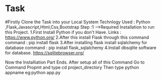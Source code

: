 # Task
#Firstly Clone the Task into your Local System
Technlogy Used : Python ,Flask,Javascript,Html,Css,Bootstrap
Step :1 -->Required Installation to run this Project.
1.First Install Python if you don't Have.
Links : https://www.python.org/
2.After this install Flask through this command
command : pip install flask
3.After installing flask install sqlalchemy for database
command : pip install flask_sqlalchemy
4.Install dbsqlite software for database. https://sqlitebrowser.org/

Now the Installiation Part Ends.
After setup all of this Command
Go to Command Propmt and type cd project_directory
Then type python appname
eg:python app.py
